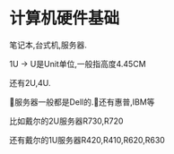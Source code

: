 # 计算机硬件基础

笔记本,台式机,服务器.

1U -&gt; U是Unit单位,一般指高度4.45CM

还有2U,4U.

服务器一般都是Dell的.还有惠普,IBM等

比如戴尔的2U服务器R730,R720

还有戴尔的1U服务器R420,R410,R620,R630






